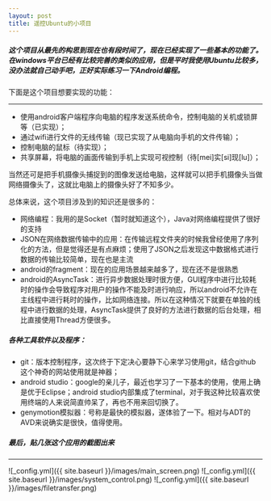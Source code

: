 ```yaml
---
layout: post
title: 遥控Ubuntu的小项目
---
```


##### 这个项目从最先的构思到现在也有段时间了，现在已经实现了一些基本的功能了。在windows平台已经有比较完善的类似的应用，但是平时我使用Ubuntu比较多，没办法就自己动手吧，正好实际练习一下Android编程。

下面是这个项目想要实现的功能：

***
 - 使用android客户端程序向电脑的程序发送系统命令，控制电脑的关机或锁屏等（已实现）；
 - 通过wifi进行文件的无线传输（现已实现了从电脑向手机的文件传输）；
 - 控制电脑的鼠标（待实现）；
 - 共享屏幕，将电脑的画面传输到手机上实现可视控制（待[mei]实[si]现[lu]）；

当然还可是把手机摄像头捕捉到的图像发送给电脑，这样就可以把手机摄像头当做网络摄像头了，这就比电脑上的摄像头好了不知多少。

总体来说，这个项目涉及到的知识还是很多的：

 - 网络编程：我用的是Socket（暂时就知道这个），Java对网络编程提供了很好的支持
 - JSON在网络数据传输中的应用：在传输远程文件夹的时候我曾经使用了序列化的方法，但是觉得还是有点麻烦；使用了JSON之后发现这中数据格式进行数据的传输比较简单，现在也是主流
 - android的fragment：现在的应用场景越来越多了，现在还不是很熟悉
 - android的AsyncTask：进行异步数据处理时很方便，GUI程序中进行比较耗时的操作会导致程序对用户的操作不能及时进行响应，所以android不允许在主线程中进行耗时的操作，比如网络连接。所以在这种情况下就要在单独的线程中进行数据的处理，AsyncTask提供了良好的方法进行数据的后台处理，相比直接使用Thread方便很多。

##### 各种工具软件以及程序：
 - git：版本控制程序，这次终于下定决心要静下心来学习使用git，结合github这个神奇的网站使用就是神器；
 - android studio：google的亲儿子，最近也学习了一下基本的使用，使用上确是优于Eclipse；android studio内部集成了terminal，对于我这种比较喜欢使用终端的人来说简直帅呆了，再也不用来回切换了。
 - genymotion模拟器：号称是最快的模拟器，遂体验了一下。相对与ADT的AVD来说确实是很快，值得使用。
 

##### 最后，贴几张这个应用的截图出来

***

![_config.yml]({{ site.baseurl }}/images/main_screen.png)
![_config.yml]({{ site.baseurl }}/images/system_control.png)
![_config.yml]({{ site.baseurl }}/images/filetransfer.png)
